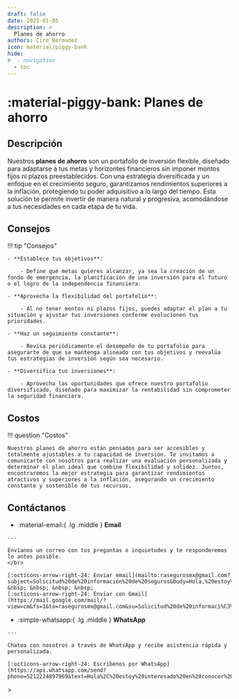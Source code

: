 ```yaml
---
draft: false
date: 2025-01-05
description: >
  Planes de ahorro
authors: Ciro Bermudez
icon: material/piggy-bank
hide: 
#  - navigation
  - toc
---
```


# :material-piggy-bank: Planes de ahorro

## Descripción

<div class="justify" markdown>

Nuestros **planes de ahorro** son un portafolio de inversión flexible, diseñado para adaptarse a tus metas y horizontes financieros sin imponer montos fijos ni plazos preestablecidos. Con una estrategia diversificada y un enfoque en el crecimiento seguro, garantizamos rendimientos superiores a la inflación, protegiendo tu poder adquisitivo a lo largo del tiempo. Esta solución te permite invertir de manera natural y progresiva, acomodándose a tus necesidades en cada etapa de tu vida.

</div>

## Consejos

!!! tip "Consejos"

    - **Establece tus objetivos**:

        - Define qué metas quieres alcanzar, ya sea la creación de un fondo de emergencia, la planificación de una inversión para el futuro o el logro de la independencia financiera.

    - **Aprovecha la flexibilidad del portafolio**:

        - Al no tener montos ni plazos fijos, puedes adaptar el plan a tu situación y ajustar tus inversiones conforme evolucionen tus prioridades.

    - **Haz un seguimiento constante**:

        - Revisa periódicamente el desempeño de tu portafolio para asegurarte de que se mantenga alineado con tus objetivos y reevalúa tus estrategias de inversión según sea necesario.

    - **Diversifica tus inversiones**:

        - Aprovecha las oportunidades que ofrece nuestro portafolio diversificado, diseñado para maximizar la rentabilidad sin comprometer la seguridad financiera.

## Costos

!!! question "Costos"

    Nuestros planes de ahorro están pensados para ser accesibles y totalmente ajustables a tu capacidad de inversión. Te invitamos a comunicarte con nosotros para realizar una evaluación personalizada y determinar el plan ideal que combine flexibilidad y solidez. Juntos, encontraremos la mejor estrategia para garantizar rendimientos atractivos y superiores a la inflación, asegurando un crecimiento constante y sostenible de tus recursos.

    
## Contáctanos

<div class="grid cards" markdown>

-    :material-email:{ .lg .middle } __Email__

    ---

    Envíanos un correo con tus preguntas o inquietudes y te responderemos lo antes posible.
    </br>

    [:octicons-arrow-right-24: Enviar email](mailto:rasegurosmx@gmail.com?subject=Solicitud%20de%20información%20de%20seguros&body=Hola,%20estoy%20interesado%20en%20conocer%20más%20sobre%20las%20opciones%20de%20seguro.%20Agradecería%20su%20respuesta.%20Saludos.) &nbsp; &nbsp; &nbsp; &nbsp;
    [:octicons-arrow-right-24: Enviar con Gmail](https://mail.google.com/mail/?view=cm&fs=1&to=rasegurosmx@gmail.com&su=Solicitud%20de%20informaci%C3%B3n%20de%20seguros&body=Hola,%20estoy%20interesado%20en%20conocer%20m%C3%A1s%20sobre%20las%20opciones%20de%20seguro.%20Agradecer%C3%ADa%20su%20respuesta.%20Saludos.)

-    :simple-whatsapp:{ .lg .middle } __WhatsApp__

    ---

    Chatea con nosotros a través de WhatsApp y recibe asistencia rápida y personalizada.

    [:octicons-arrow-right-24: Escribenos por WhatsApp](https://api.whatsapp.com/send?phone=5212224897969&text=Hola%2C%20estoy%20interesado%20en%20conocer%20m%C3%A1s%20sobre%20las%20opciones%20de%20seguro.%20Agradecer%C3%ADa%20su%20respuesta.%20Saludos.)

</div>>
